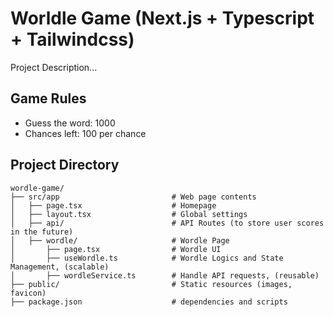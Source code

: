 # Worldle Game (Next.js + Typescript + Tailwindcss)
Project Description...

## Game Rules
- Guess the word: 1000
- Chances left: 100 per chance

## Project Directory
```t
wordle-game/
├── src/app                         # Web page contents
│   ├── page.tsx                    # Homepage
│   ├── layout.tsx                  # Global settings
│   ├── api/                        # API Routes (to store user scores in the future)
│   ├── wordle/                     # Wordle Page
│       ├── page.tsx                # Wordle UI
│       ├── useWordle.ts            # Wordle Logics and State Management, (scalable)
│       ├── wordleService.ts        # Handle API requests, (reusable)
├── public/                         # Static resources (images, favicon)
├── package.json                    # dependencies and scripts
```